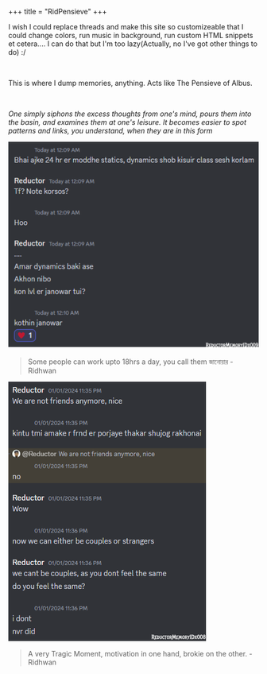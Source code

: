 +++
title = "RidPensieve"
+++


I wish I could replace threads and make this site so customizeable that I could change colors, run music in background, run custom HTML snippets et cetera.... I can do that but I'm too lazy(Actually, no I've got other things to do) :/

<br>

This is where I dump memories, anything. Acts like The Pensieve of Albus. 

<br>

*One simply siphons the excess thoughts from one's mind, pours them into the basin, and examines them at one's leisure. It becomes easier to spot patterns and links, you understand, when they are in this form*

![Memory1](/images/mem/Mem2.png)

>Some people can work upto 18hrs a day, you call them জানোয়ার - Ridhwan

![Memory2](/images/mem/Mem1.png)

>A very Tragic Moment, motivation in one hand, brokie on the other. - Ridhwan